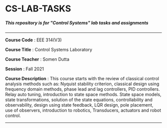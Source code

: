 # CS-LAB-TASKS

##### This repository is for "Control Systems" lab tasks and assignments
---

**Course Code** : EEE 314(V3)

**Course Title** : Control Systems Laboratory

**Course Teacher** : Somen Dutta

**Session** : Fall 2021

**Course Description** : This course starts with the review of classical control analysis methods such as: Nyquist stability criterion, classical design using frequency domain methods, phase lead and lag controllers, PID controllers. Relay auto tuning, introduction to state space methods. State space models, state transformations, solution of the state equations, controllability and observability, design using state feedback, LQR design, pole placement, use of observers, introduction to robotics, Transducers, actuators and robot control.

---
